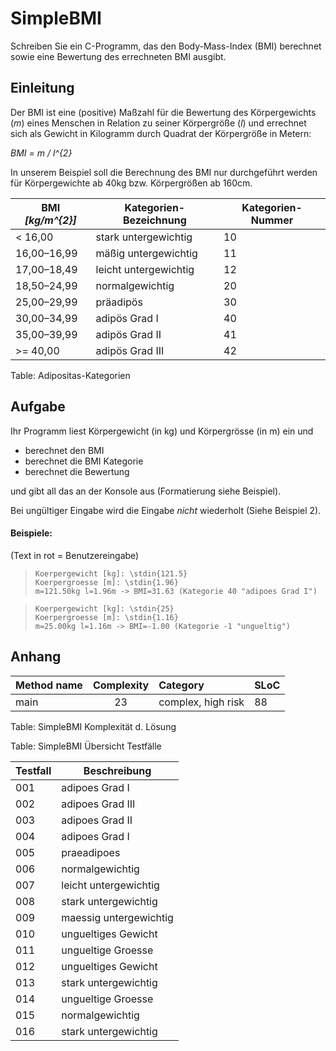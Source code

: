 SimpleBMI
=======================

Schreiben Sie ein C-Programm, das den Body-Mass-Index (BMI) berechnet
sowie eine Bewertung des errechneten BMI ausgibt.

## Einleitung

Der BMI ist eine (positive) Maßzahl für die Bewertung des Körpergewichts
(*m*) eines Menschen in Relation zu seiner Körpergröße (*l*) und errechnet
sich als Gewicht in Kilogramm durch Quadrat der Körpergröße in Metern:

*BMI = m / l^{2}*

In unserem Beispiel soll die Berechnung des BMI nur durchgeführt werden
für Körpergewichte ab 40kg bzw. Körpergrößen ab 160cm.



  **BMI  *[kg/m^{2}]***  | **Kategorien-Bezeichnung** | **Kategorien-Nummer**   
  ---------------------- | -------------------------  | ----------------------- 
  < 16,00                | stark untergewichtig       | 10                      
  16,00–16,99            | mäßig untergewichtig       | 11                      
  17,00–18,49            | leicht untergewichtig      | 12                      
  18,50–24,99            | normalgewichtig            | 20                      
  25,00–29,99            | präadipös                  | 30                      
  30,00–34,99            | adipös Grad I              | 40                      
  35,00–39,99            | adipös Grad II             | 41                      
  >= 40,00               | adipös Grad III            | 42                      

Table: Adipositas-Kategorien

## Aufgabe 

Ihr Programm liest Körpergewicht (in kg) und Körpergrösse  (in m) ein und

- berechnet den BMI
- berechnet die BMI Kategorie
- berechnet die Bewertung 

und gibt all das an der Konsole aus (Formatierung siehe Beispiel).

Bei ungültiger Eingabe wird die Eingabe *nicht* wiederholt (Siehe Beispiel 2).


#### Beispiele: 
(Text in rot = Benutzereingabe)

> ~~~~~~~~~~~~~~~~~~~~~~~~~~~~~~~~~~~~~~~~~~~~~~~~{#BMI_Bspl1}
> Koerpergewicht [kg]: \stdin{121.5}
> Koerpergroesse [m]: \stdin{1.96} 
> m=121.50kg l=1.96m -> BMI=31.63 (Kategorie 40 "adipoes Grad I")
> ~~~~~~~~~~~~~~~~~~~~~~~~~~~~~~~~~~~~~~~~~~~~~~~~~~~~~~~~~~



> ~~~~~~~~~~~~~~~~~~~~~~~~~~~~~~~~~~~~~~~~~~~~~~~~~{#BMI::Bspl2}
> Koerpergewicht [kg]: \stdin{25}
> Koerpergroesse [m]: \stdin{1.16} 
> m=25.00kg l=1.16m -> BMI=-1.00 (Kategorie -1 "ungueltig")
> ~~~~~~~~~~~~~~~~~~~~~~~~~~~~~~~~~~~~~~~~~~~~~~~~~~~~~~~~~~




## Anhang

Method name |  Complexity |  Category |  SLoC
:-|:-:|:-|:-
main |  23 |  complex, high risk |  88

Table: SimpleBMI Komplexität d. Lösung


Table: SimpleBMI Übersicht Testfälle

Testfall|Beschreibung
---------|------------
001| adipoes Grad I
002| adipoes Grad III
003| adipoes Grad II
004| adipoes Grad I
005| praeadipoes
006| normalgewichtig
007| leicht untergewichtig
008| stark untergewichtig
009| maessig untergewichtig
010| ungueltiges Gewicht
011| ungueltige Groesse
012| ungueltiges Gewicht
013| stark untergewichtig
014| ungueltige Groesse
015| normalgewichtig
016| stark untergewichtig


